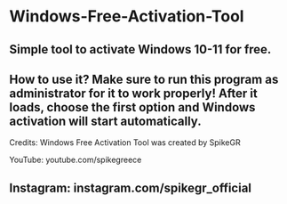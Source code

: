 # Windows-Free-Activation-Tool
Simple tool to activate Windows 10-11 for free.
---
How to use it?
Make sure to run this program as administrator for it to work properly!
After it loads, choose the first option and Windows activation will start automatically.
----
Credits:
Windows Free Activation Tool was created by SpikeGR

YouTube: youtube.com/spikegreece

Instagram: instagram.com/spikegr_official
----

